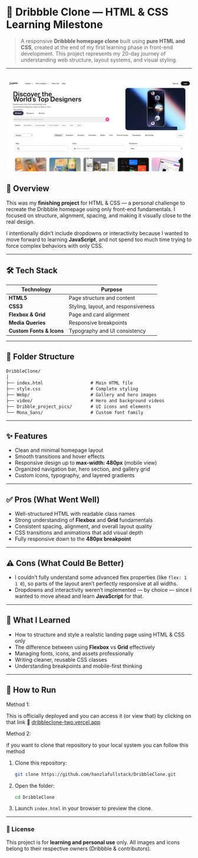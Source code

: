 # 🎨 Dribbble Clone — HTML & CSS Learning Milestone

> A responsive **Dribbble homepage clone** built using **pure HTML and CSS**, created at the end of my first learning phase in front-end development.
> This project represents my 20-day journey of understanding web structure, layout systems, and visual styling.

---
![Dribbble Clone Preview](./Dribble_project_pics/preview.png)
---
## 🧩 Overview

This was my **finishing project** for HTML & CSS — a personal challenge to recreate the Dribbble homepage using only front-end fundamentals.
I focused on structure, alignment, spacing, and making it visually close to the real design.

I intentionally didn’t include dropdowns or interactivity because I wanted to move forward to learning **JavaScript**, and not spend too much time trying to force complex behaviors with only CSS.

---

## 🛠️ Tech Stack

| Technology               | Purpose                             |
| ------------------------ | ----------------------------------- |
| **HTML5**                | Page structure and content          |
| **CSS3**                 | Styling, layout, and responsiveness |
| **Flexbox & Grid**       | Page and card alignment             |
| **Media Queries**        | Responsive breakpoints              |
| **Custom Fonts & Icons** | Typography and UI consistency       |

---

## 📂 Folder Structure

```
DribbleClone/
│
├── index.html                  # Main HTML file
├── style.css                   # Complete styling
├── Webp/                       # Gallery and hero images
├── video/                      # Hero and background videos
├── Dribble_project_pics/       # UI icons and elements
└── Mona_Sans/                  # Custom font family
```

---

## ✨ Features

* Clean and minimal homepage layout
* Smooth transitions and hover effects
* Responsive design up to **max-width: 480px** (mobile view)
* Organized navigation bar, hero section, and gallery grid
* Custom icons, typography, and layered gradients

---

## ✅ Pros (What Went Well)

* Well-structured HTML with readable class names
* Strong understanding of **Flexbox** and **Grid** fundamentals
* Consistent spacing, alignment, and overall layout quality
* CSS transitions and animations that add visual depth
* Fully responsive down to the **480px breakpoint**

---

## ⚠️ Cons (What Could Be Better)

* I couldn’t fully understand some advanced flex properties (like `flex: 1 1 0`),
  so parts of the layout aren’t perfectly responsive at all widths.
* Dropdowns and interactivity weren’t implemented — by choice —
  since I wanted to move ahead and learn **JavaScript** for that.

---

## 🧠 What I Learned

* How to structure and style a realistic landing page using HTML & CSS only
* The difference between using **Flexbox** vs **Grid** effectively
* Managing fonts, icons, and assets professionally
* Writing cleaner, reusable CSS classes
* Understanding breakpoints and mobile-first thinking

---

## 🚀 How to Run

Method 1:

This is officially deployed and you can access it (or view that) by clicking on that link 🔗 
<a href="dribbleclone-two.vercel.app">dribbleclone-two.vercel.app</a>

Method 2:

if you want to clone that repository to your local system you can follow this method

1. Clone this repository:

   ```bash
   git clone https://github.com/hanzlafullstack/DribbleClone.git
   ```
2. Open the folder:

   ```bash
   cd DribbleClone
   ```
3. Launch `index.html` in your browser to preview the clone.

---

### 📜 License

This project is for **learning and personal use** only.
All images and icons belong to their respective owners (Dribbble & contributors).
